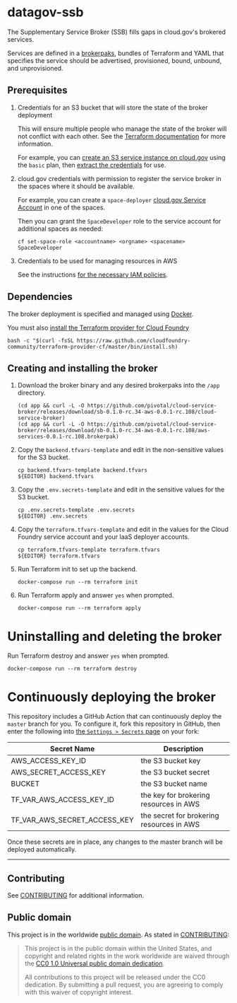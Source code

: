 # datagov-ssb

The Supplementary Service Broker (SSB) fills gaps in cloud.gov's brokered
services.

Services are defined in a
[brokerpaks](https://github.com/pivotal/cloud-service-broker/blob/master/docs/brokerpak-intro.md),
bundles of Terraform and YAML that specifies the service should be advertised,
provisioned, bound, unbound, and unprovisioned.

## Prerequisites

1. Credentials for an S3 bucket that will store the state of the broker
   deployment

    This will ensure multiple people who manage the state of the broker will not
    conflict with each other. See the [Terraform
    documentation](https://www.terraform.io/docs/state/remote.html) for more
    information.

    For example, you can [create an S3 service instance on
    cloud.gov](https://cloud.gov/docs/services/s3/#how-to-create-an-instance)
    using the `basic` plan, then [extract the
    credentials](https://cloud.gov/docs/services/s3/#interacting-with-your-s3-bucket-from-outside-cloudgov)
    for use.

1. cloud.gov credentials with permission to register the service broker in the
   spaces where it should be available.

    For example, you can create a `space-deployer` [cloud.gov Service
    Account](https://cloud.gov/docs/services/cloud-gov-service-account/) in one
    of the spaces. 
    
    Then you can grant the `SpaceDeveloper` role to the service account for additional
    spaces as needed: 
    
    ```
    cf set-space-role <accountname> <orgname> <spacename> SpaceDeveloper
    ```

1. Credentials to be used for managing resources in AWS

    See the instructions [for the necessary IAM
    policies](https://github.com/pivotal/cloud-service-broker/blob/master/docs/aws-installation.md#aws-service-credentials).

## Dependencies

The broker deployment is specified and managed using
[Docker](https://www.docker.com/products/docker-desktop).

You must also [install the Terraform provider for Cloud
Foundry](https://github.com/cloudfoundry-community/terraform-provider-cf/wiki#using-the-provider)
```
bash -c "$(curl -fsSL https://raw.github.com/cloudfoundry-community/terraform-provider-cf/master/bin/install.sh)
```

## Creating and installing the broker
<!-- (TODO
Try to do this automatically with terraform... It seems possible with
github_release and github_actions_secret in the github_provider!) -->
1. Download the broker binary and any desired brokerpaks into the `/app`
   directory. 
    ```
    (cd app && curl -L -O https://github.com/pivotal/cloud-service-broker/releases/download/sb-0.1.0-rc.34-aws-0.0.1-rc.108/cloud-service-broker)
    (cd app && curl -L -O https://github.com/pivotal/cloud-service-broker/releases/download/sb-0.1.0-rc.34-aws-0.0.1-rc.108/aws-services-0.0.1-rc.108.brokerpak)

    ```

1. Copy the `backend.tfvars-template` and edit in the non-sensitive values for the S3 bucket.
    ```
    cp backend.tfvars-template backend.tfvars
    ${EDITOR} backend.tfvars
    ```

1. Copy the `.env.secrets-template` and edit in the sensitive values for the S3 bucket.
    ```
    cp .env.secrets-template .env.secrets
    ${EDITOR} .env.secrets
    ```

1. Copy the `terraform.tfvars-template` and edit in the values for the Cloud
   Foundry service account and your IaaS deployer accounts.
    ```
    cp terraform.tfvars-template terraform.tfvars
    ${EDITOR} terraform.tfvars
    ```

1. Run Terraform init to set up the backend.
    ```
    docker-compose run --rm terraform init
    ```
1. Run Terraform apply and answer `yes` when prompted.
    ```
    docker-compose run --rm terraform apply
    ```

# Uninstalling and deleting the broker
Run Terraform destroy and answer `yes` when prompted.
```
docker-compose run --rm terraform destroy
```

# Continuously deploying the broker

This repository includes a GitHub Action that can continuously deploy the
`master` branch for you. To configure it, fork this repository in GitHub, then enter the
following into [the `Settings > Secrets` page](/settings/secrets) on your fork:

| Secret Name | Description |
|-------------|-------------|
| AWS_ACCESS_KEY_ID | the S3 bucket key|
| AWS_SECRET_ACCESS_KEY | the S3 bucket secret |
| BUCKET | the S3 bucket name |
| TF_VAR_AWS_ACCESS_KEY_ID | the key for brokering resources in AWS |
| TF_VAR_AWS_SECRET_ACCESS_KEY | the secret for brokering resources in AWS |

Once these secrets are in place, any changes to the master branch will be
deployed automatically.

---
## Contributing

See [CONTRIBUTING](CONTRIBUTING.md) for additional information.

## Public domain

This project is in the worldwide [public domain](LICENSE.md). As stated in
[CONTRIBUTING](CONTRIBUTING.md):

> This project is in the public domain within the United States, and copyright
> and related rights in the work worldwide are waived through the [CC0 1.0
> Universal public domain
> dedication](https://creativecommons.org/publicdomain/zero/1.0/).
>
> All contributions to this project will be released under the CC0 dedication.
> By submitting a pull request, you are agreeing to comply with this waiver of
> copyright interest.
